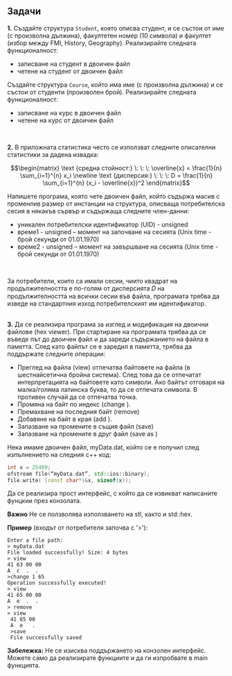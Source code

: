 ## Задачи
**1.** Създайте структура ```Student```, която описва студент, и се състои от име (с произволна дължина), факултетен номер (10 символа)
и факултет (избор между FMI, History, Geography). Реализирайте следната функционалност:
- записване на студент в двоичен файл
- четене на студент от двоичен файл

Създайте структура ```Course```, който има име (с произволна дължина) и се състои от студенти (произволен брой). Реализирайте следната функционалност:
- записване на курс в двоичен файл
- четене на курс от двоичен файл

</br>

**2.** В приложната статистика често се използват следните описателни статистики за дадена извадка: </br>
```math
\begin{matrix}
\text {средна стойност:} \: \: \: \overline{x} = \frac{1}{n} \sum_{i=1}^{n}  x_i \newline
\text {дисперсия:} \: \: \: D = \frac{1}{n} \sum_{i=1}^{n}  (x_i - \overline{x})^2
\end{matrix}
```
Напишете програма, която чете двоичен файл, който съдържа масив с променлив размер от инстанции на структура, описваща потребителска сесия в някакъв сървър и съдържаща следните член-данни:
- уникален потребителски идентификатор (UID) - unsigned
- време1 - unsigned – момент на започване на сесията (Unix time - брой секунди от 01.01.1970)
- време2 - unsigned – момент на завършване на сесията (Unix time - брой секунди от 01.01.1970)

</br>

За потребители, които са имали сесии, чиито квадрат на продължителността е по-голям от дисперсията 𝐷 на продължителността на всички сесии във файла, програмата трябва да изведе на стандартния изход
потребителският им идентификатор.
</br></br>

**3.** Да се реализира програма за изглед и модификация на двоични файлове (hex viewer). При стартиране на програмата трябва да се въведе път до двоичен файл и да зареди съдържанието на файла в паметта. След като файлът се е заредил в паметта, трябва да поддържате следните операции:
 
 - Преглед на файла (view)  отпечатва байтовете на файла (в шестнайсетична бройна система). След това да се отпечатат интерпретацията на байтовете като символи. Ако байтът отговаря на малка/голяма латинска буква, то да се отпечата символа. В противен случай да се отпечатва точка.  
 -  Промяна на байт по индекс (change ). 
 -  Премахване на последния байт (remove) 
 -  Добавяне на байт в края (add ). 
 -  Запазване на промените в същия файл (save) 
 -  Запазване на промените в друг файл (save as )

Нека имаме двоичен файл, myData.dat, който се е получил след изпълнението на следния c++ код: 
```c++
int x = 25409;
ofstream file(“myData.dat”, std::ios::binary);
file.write( (const char*)&x, sizeof(x));
```

Да се реализира прост интерфейс, с който да се извикват написаните фунцкии през конзолата.

**Важно** Не се ползволява използването на stl, както и std::hex.

**Пример** (входът от потребителя започва с '>'):

```
Enter a file path:
> myData.dat
File loaded successfully! Size: 4 bytes 
> view
41 63 00 00
A  c  .  . 
>change 1 65 
Operation successfully executed!
> view 
41 65 00 00 
A  e  .  . 
> remove 
> view
 41 65 00 
 A  e   . 
 >save 
 File successfully saved
```

**Забележка:** Не се изисква поддържането на конзолен интерфейс. Можете само да реализирате функциите и да ги изпробвате в main функцията. 
